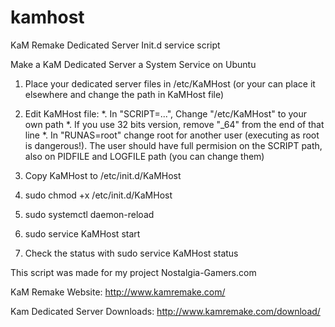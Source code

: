 # kamhost
KaM Remake Dedicated Server Init.d service script

Make a KaM Dedicated Server a System Service on Ubuntu

1. Place your dedicated server files in /etc/KaMHost (or your can place it elsewhere and change the path in KaMHost file)

2. Edit KaMHost file:
    *. In "SCRIPT=...", Change "/etc/KaMHost" to your own path
    *. If you use 32 bits version, remove "_64" from the end of that line
    *. In "RUNAS=root" change root for another user (executing as root is dangerous!). The user should have full permision on the SCRIPT path, also on PIDFILE and LOGFILE path (you can change them)

3. Copy KaMHost to /etc/init.d/KaMHost

4. sudo chmod +x /etc/init.d/KaMHost

5. sudo systemctl daemon-reload

6. sudo service KaMHost start

7. Check the status with sudo service KaMHost status

This script was made for my project Nostalgia-Gamers.com

KaM Remake Website: http://www.kamremake.com/

Kam Dedicated Server Downloads: http://www.kamremake.com/download/
